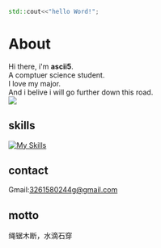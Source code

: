 <!--
**ascii5/ascii5** is a ✨ _special_ ✨ repository because its `README.md` (this file) appears on your GitHub profile.

Here are some ideas to get you started:

- 🔭 I’m currently working on ...
- 🌱 I’m currently learning ...
- 👯 I’m looking to collaborate on ...
- 🤔 I’m looking for help with ...
- 💬 Ask me about ...
- 📫 How to reach me: ...
- 😄 Pronouns: ...
- ⚡ Fun fact: ...
-->
```cpp
std::cout<<"hello Word!";
```
# About
Hi there, i'm **ascii5**.<br />
A comptuer science student.<br />
I love my major.<br />
And i belive i will go further down this road.<br />
![](https://github-readme-stats.vercel.app/api?username=ascii5)
## skills
[![My Skills](https://skillicons.dev/icons?i=js,html,css,qt,cpp,c,linux,ps,visualstudio,vscode)](https://skillicons.dev)
## contact
Gmail:3261580244g@gmail.com
## motto
绳锯木断，水滴石穿

